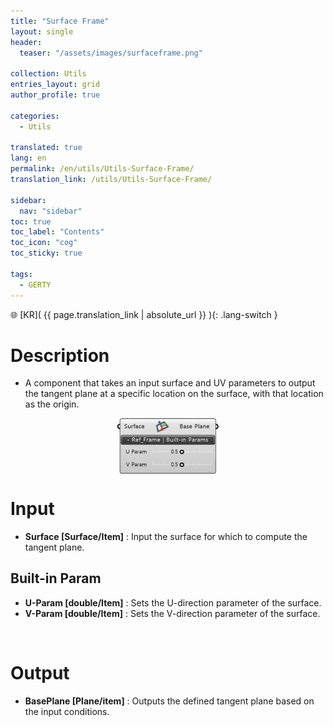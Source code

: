 ```yaml
---
title: "Surface Frame"
layout: single
header:
  teaser: "/assets/images/surfaceframe.png"

collection: Utils
entries_layout: grid
author_profile: true

categories:
  - Utils

translated: true
lang: en
permalink: /en/utils/Utils-Surface-Frame/
translation_link: /utils/Utils-Surface-Frame/

sidebar:
  nav: "sidebar"
toc: true
toc_label: "Contents"
toc_icon: "cog"
toc_sticky: true

tags: 
  - GERTY
---
```


🌐 [KR]( {{ page.translation_link | absolute_url }} ){: .lang-switch }

# Description

* A component that takes an input surface and UV parameters to output the tangent plane at a specific location on the surface, with that location as the origin.

<p align="center">  <img src="/assets/images/surfaceframe.png" align="center" width="32%"></p>

# Input

* **Surface [Surface/Item]** :  Input the surface for which to compute the tangent plane.

## Built-in Param

* **U-Param [double/Item]** : Sets the U-direction parameter of the surface.
* **V-Param [double/Item]** : Sets the V-direction parameter of the surface.

<br>

# Output

* **BasePlane [Plane/item]** : Outputs the defined tangent plane based on the input conditions.
